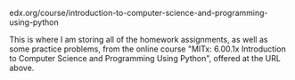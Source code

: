 edx.org/course/introduction-to-computer-science-and-programming-using-python

This is where I am storing all of the homework assignments, as well as some practice problems, from the online course "MITx: 6.00.1x
Introduction to Computer Science and Programming Using Python", offered at the URL above.

